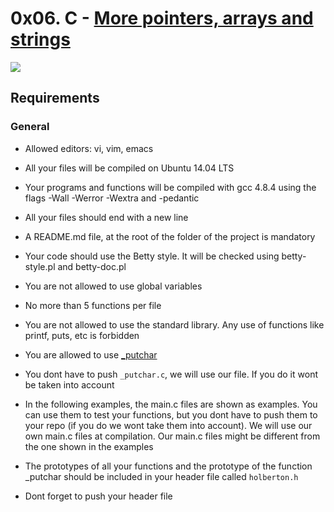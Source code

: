 # 0x06. C - [More pointers, arrays and strings](https://duckduckgo.com/?q=pointers%2C+arrays+and+strings&t=hj&ia=web)
![](https://i1.wp.com/overiq.com/wp-content/uploads/2018/11/memory-representation-of-array-of-pointers-1504599930139.png?resize=615%2C454&quality=90&ssl=1)
## Requirements

### General

* Allowed editors: vi, vim, emacs

* All your files will be compiled on Ubuntu 14.04 LTS

* Your programs and functions will be compiled with gcc 4.8.4 using the flags -Wall -Werror -Wextra and -pedantic

* All your files should end with a new line

* A README.md file, at the root of the folder of the project is mandatory

* Your code should use the Betty style. It will be checked using betty-style.pl and betty-doc.pl

* You are not allowed to use global variables

* No more than 5 functions per file

* You are not allowed to use the standard library. Any use of functions like
printf, puts, etc is forbidden

* You are allowed to use [_putchar](https://github.com/holbertonschool/_putchar.c/blob/master/_putchar.c)

* You dont have to push ``_putchar.c``, we will use our file. If you do it wont be taken into account

* In the following examples, the main.c files are shown as examples. You can use them to test your functions, but you dont have to push them to your repo (if you do we wont take them into account). We will use our own main.c files at compilation. Our main.c files might be different from the one shown in the examples

* The prototypes of all your functions and the prototype of the function _putchar should be included in your header file called ``holberton.h``

* Dont forget to push your header file